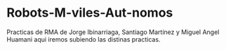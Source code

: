 # Robots-M-viles-Aut-nomos
Practicas de RMA de Jorge Ibinarriaga, Santiago Martínez y Miguel Angel Huamani aqui iremos subiendo las distinas practicas.

